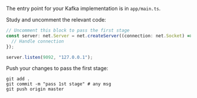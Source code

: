 The entry point for your Kafka implementation is in `app/main.ts`.

Study and uncomment the relevant code: 

```typescript
// Uncomment this block to pass the first stage
const server: net.Server = net.createServer((connection: net.Socket) => {
  // Handle connection
});

server.listen(9092, "127.0.0.1");
```

Push your changes to pass the first stage:

```
git add .
git commit -m "pass 1st stage" # any msg
git push origin master
```

